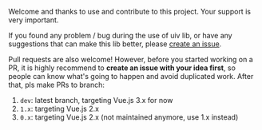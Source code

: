 Welcome and thanks to use and contribute to this project. Your support is very important.

If you found any problem / bug during the use of uiv lib, or have any suggestions that can make this lib better, please [create an issue](https://github.com/uiv-lib/uiv/issues/new). 

Pull requests are also welcome! However, before you started working on a PR, it is highly recommend to **create an issue with your idea first**, so people can know what's going to happen and avoid duplicated work. After that, pls make PRs to branch:

1. `dev`: latest branch, targeting Vue.js 3.x for now
2. `1.x`: targeting Vue.js 2.x
3. `0.x`: targeting Vue.js 2.x (not maintained anymore, use 1.x instead)
